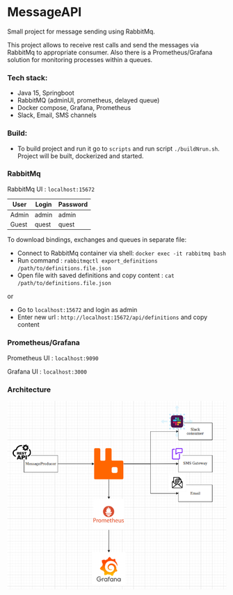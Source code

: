 # MessageAPI
Small project for message sending using RabbitMq.

This project allows to receive rest calls and send the messages via RabbitMq to appropriate consumer.
Also there is a Prometheus/Grafana solution for monitoring processes within a queues.

### Tech stack:

- Java 15, Springboot
- RabbitMQ (adminUI, prometheus, delayed queue)
- Docker compose, Grafana, Prometheus
- Slack, Email, SMS channels

### Build:

- To build project and run it go to `scripts` and run script `./buildNrun.sh`. Project will be built, dockerized and started.

### RabbitMq

RabbitMq UI : `localhost:15672`

|  User  |  Login | Password |
| ------ | ------ | ------   |
| Admin  | admin  |  admin   |
| Guest  | quest  |  quest   |

To download bindings, exchanges and queues in separate file:
- Connect to RabbitMq container via shell: `docker exec -it rabbitmq bash`
- Run command : `rabbitmqctl export_definitions /path/to/definitions.file.json`
- Open file with saved definitions and copy content : `cat /path/to/definitions.file.json`

or
- Go to `localhost:15672` and login as admin
- Enter new url : `http://localhost:15672/api/definitions` and copy content

### Prometheus/Grafana

Prometheus UI : `localhost:9090`

Grafana UI : `localhost:3000`

### Architecture

![connection_diagram](docs/image.png)